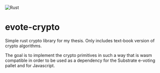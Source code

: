 ![Rust](https://github.com/a-a-hofmann/evote-crypto-rs/workflows/Rust/badge.svg)

# evote-crypto
Simple rust crypto library for my thesis. Only includes text-book version of crypto algorithms.

The goal is to implement the crypto primitives in such a way that is wasm compatible in order to be used as a dependency for the Substrate e-voting pallet and for Javascript.

